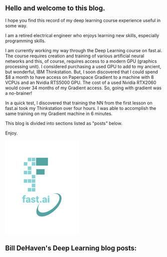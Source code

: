 ## Hello and welcome to this blog. 
I hope you find this record of my deep learning course experience useful in some way.

I am a retired electrical engineer who enjoys learning new skills, especially programming skills.

I am currently working my way through the Deep Learning course on fast.ai.
The course requires creation and training of various artificial neural networks and this, of course,
requires access to a modern GPU (graphics processing unit).
I considered purchasing a used GPU to add to my ancient, but wonderful, IBM Thinkstation.
But, I soon discovered that I could spend $8 a month to have access on Paperspace Gradient to a machine
with 8 VCPUs and an Nvidia RTS5000 GPU. The cost of a used Nvidia RTX2060 would cover 34 months of my
Gradient access. So, going with gradient was a no-brainer!

In a quick test, I discovered that training the NN from the first lesson on fast.ai took my Thinkstation
over four hours. I was able to accomplish the same training on my Gradient machine in 6 minutes.

This blog is divided into sections listed as "posts" below.

Enjoy.

![Image of fast.ai logo](images/logo.png)

## Bill DeHaven's Deep Learning blog posts:


